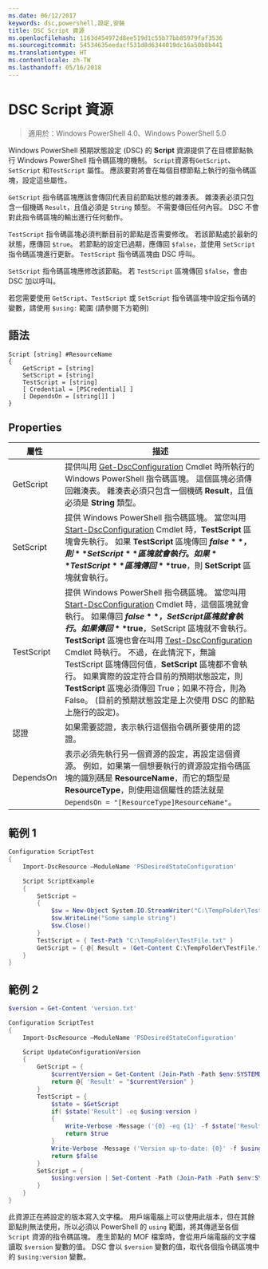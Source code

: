 ```yaml
---
ms.date: 06/12/2017
keywords: dsc,powershell,設定,安裝
title: DSC Script 資源
ms.openlocfilehash: 1163d454972d8ee519d1c55b77bb85979faf3536
ms.sourcegitcommit: 54534635eedacf531d8d6344019dc16a50b8b441
ms.translationtype: HT
ms.contentlocale: zh-TW
ms.lasthandoff: 05/16/2018
---
```

# <a name="dsc-script-resource"></a>DSC Script 資源


> 適用於：Windows PowerShell 4.0、Windows PowerShell 5.0

Windows PowerShell 預期狀態設定 (DSC) 的 **Script** 資源提供了在目標節點執行 Windows PowerShell 指令碼區塊的機制。 `Script`資源有`GetScript`、`SetScript` 和`TestScript` 屬性。 應該要對將會在每個目標節點上執行的指令碼區塊，設定這些屬性。

`GetScript` 指令碼區塊應該會傳回代表目前節點狀態的雜湊表。 雜湊表必須只包含一個機碼 `Result`，且值必須是 `String` 類型。 不需要傳回任何內容。 DSC 不會對此指令碼區塊的輸出進行任何動作。

`TestScript` 指令碼區塊必須判斷目前的節點是否需要修改。 若該節點處於最新的狀態，應傳回 `$true`。 若節點的設定已過期，應傳回 `$false`，並使用 `SetScript` 指令碼區塊進行更新。 `TestScript` 指令碼區塊由 DSC 呼叫。

`SetScript` 指令碼區塊應修改該節點。 若 `TestScript` 區塊傳回 `$false`，會由 DSC 加以呼叫。

若您需要使用 `GetScript`、`TestScript` 或 `SetScript` 指令碼區塊中設定指令碼的變數，請使用 `$using:` 範圍 (請參閱下方範例)


## <a name="syntax"></a>語法

```
Script [string] #ResourceName
{
    GetScript = [string]
    SetScript = [string]
    TestScript = [string]
    [ Credential = [PSCredential] ]
    [ DependsOn = [string[]] ]
}
```

## <a name="properties"></a>Properties

|  屬性  |  描述   |
|---|---|
| GetScript| 提供叫用 [Get-DscConfiguration](https://technet.microsoft.com/library/dn407379.aspx) Cmdlet 時所執行的 Windows PowerShell 指令碼區塊。 這個區塊必須傳回雜湊表。 雜湊表必須只包含一個機碼 **Result**，且值必須是 **String** 類型。|
| SetScript| 提供 Windows PowerShell 指令碼區塊。 當您叫用 [Start-DscConfiguration](https://technet.microsoft.com/library/dn521623.aspx) Cmdlet 時，**TestScript** 區塊會先執行。 如果 **TestScript** 區塊傳回 **$false**，則 **SetScript** 區塊就會執行。 如果 **TestScript** 區塊傳回 **$true**，則 **SetScript** 區塊就會執行。|
| TestScript| 提供 Windows PowerShell 指令碼區塊。 當您叫用 [Start-DscConfiguration](https://technet.microsoft.com/library/dn521623.aspx) Cmdlet 時，這個區塊就會執行。 如果傳回 **$false**，SetScript 區塊就會執行。 如果傳回 **$true**，SetScript 區塊就不會執行。 **TestScript** 區塊也會在叫用 [Test-DscConfiguration](https://technet.microsoft.com/en-us/library/dn407382.aspx) Cmdlet 時執行。 不過，在此情況下，無論 TestScript 區塊傳回何值，**SetScript** 區塊都不會執行。 如果實際的設定符合目前的預期狀態設定，則 **TestScript** 區塊必須傳回 True；如果不符合，則為 False。 (目前的預期狀態設定是上次使用 DSC 的節點上施行的設定)。|
| 認證| 如果需要認證，表示執行這個指令碼所要使用的認證。|
| DependsOn| 表示必須先執行另一個資源的設定，再設定這個資源。 例如，如果第一個想要執行的資源設定指令碼區塊的識別碼是 **ResourceName**，而它的類型是 **ResourceType**，則使用這個屬性的語法就是 `DependsOn = "[ResourceType]ResourceName"`。

## <a name="example-1"></a>範例 1
```powershell
Configuration ScriptTest
{
    Import-DscResource –ModuleName 'PSDesiredStateConfiguration'

    Script ScriptExample
    {
        SetScript =
        {
            $sw = New-Object System.IO.StreamWriter("C:\TempFolder\TestFile.txt")
            $sw.WriteLine("Some sample string")
            $sw.Close()
        }
        TestScript = { Test-Path "C:\TempFolder\TestFile.txt" }
        GetScript = { @{ Result = (Get-Content C:\TempFolder\TestFile.txt) } }
    }
}
```

## <a name="example-2"></a>範例 2
```powershell
$version = Get-Content 'version.txt'

Configuration ScriptTest
{
    Import-DscResource –ModuleName 'PSDesiredStateConfiguration'

    Script UpdateConfigurationVersion
    {
        GetScript = {
            $currentVersion = Get-Content (Join-Path -Path $env:SYSTEMDRIVE -ChildPath 'version.txt')
            return @{ 'Result' = "$currentVersion" }
        }
        TestScript = {
            $state = $GetScript
            if( $state['Result'] -eq $using:version )
            {
                Write-Verbose -Message ('{0} -eq {1}' -f $state['Result'],$using:version)
                return $true
            }
            Write-Verbose -Message ('Version up-to-date: {0}' -f $using:version)
            return $false
        }
        SetScript = {
            $using:version | Set-Content -Path (Join-Path -Path $env:SYSTEMDRIVE -ChildPath 'version.txt')
        }
    }
}
```

此資源正在將設定的版本寫入文字檔。 用戶端電腦上可以使用此版本，但在其餘節點則無法使用，所以必須以 PowerShell 的 `using` 範圍，將其傳遞至各個 `Script` 資源的指令碼區塊。 產生節點的 MOF 檔案時，會從用戶端電腦的文字檔讀取 `$version` 變數的值。 DSC 會以 `$version` 變數的值，取代各個指令碼區塊中的 `$using:version` 變數。
